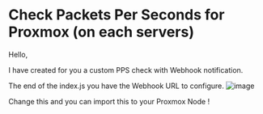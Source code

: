 # Check Packets Per Seconds for Proxmox (on each servers)

Hello,

I have created for you a custom PPS check with Webhook notification.

The end of the index.js you have the Webhook URL to configure.
![image](https://user-images.githubusercontent.com/53304251/161258041-150a7b43-c4f3-4fb8-b9a5-5de31faec810.png)

Change this and you can import this to your Proxmox Node !
